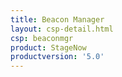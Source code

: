 ```yaml
---
title: Beacon Manager
layout: csp-detail.html
csp: beaconmgr
product: StageNow
productversion: '5.0'
---
```







